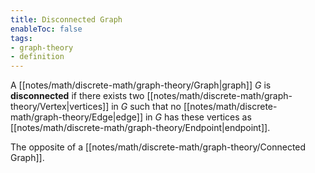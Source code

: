 ```yaml
---
title: Disconnected Graph
enableToc: false
tags:
- graph-theory
- definition
---
```

A [[notes/math/discrete-math/graph-theory/Graph|graph]] $G$ is **disconnected** if there exists two [[notes/math/discrete-math/graph-theory/Vertex|vertices]] in $G$ such that no [[notes/math/discrete-math/graph-theory/Edge|edge]] in $G$ has these vertices as [[notes/math/discrete-math/graph-theory/Endpoint|endpoint]].

The opposite of a [[notes/math/discrete-math/graph-theory/Connected Graph]].
